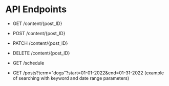 # API Endpoints

- GET /content/{post_ID}
- POST /content/{post_ID}
- PATCH /content/{post_ID}
- DELETE /content/{post_ID}

- GET /schedule

- GET /posts?term="dogs"?start=01-01-2022&end=01-31-2022 (example of searching with keyword and date range parameters)
